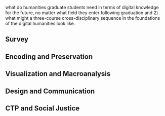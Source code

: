 what do humanities graduate students need in terms of digital knowledge for the future, no matter what field they enter following graduation and 2) what might a three-course cross-disciplinary sequence in the foundations of the digital humanities look like. 

## Survey 

## Encoding and Preservation 

## Visualization and Macroanalysis 

## Design and Communication  

## CTP and Social Justice 
